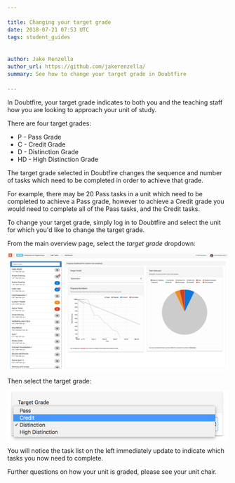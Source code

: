 ```yaml
---

title: Changing your target grade
date: 2018-07-21 07:53 UTC
tags: student_guides


author: Jake Renzella
author_url: https://github.com/jakerenzella/
summary: See how to change your target grade in Doubtfire

---
```


In Doubtfire, your target grade indicates to both you and the teaching staff how you are looking to approach your unit of study.

There are four target grades:

* P - Pass Grade
* C - Credit Grade
* D - Distinction Grade
* HD - High Distinction Grade

The target grade selected in Doubtfire changes the sequence and number of tasks which need to be completed in order to achieve that grade.

For example, there may be 20 Pass tasks in a unit which need to be completed to achieve a Pass grade, however to achieve a Credit grade you would need to complete all of the Pass tasks, and the Credit tasks.

To change your target grade, simply log in to Doubtfire and select the unit for which you'd like to change the target grade.

From the main overview page, select the *target grade* dropdown:

<img alt="Administer Units" src="/images/articles/students/change-target-grade/profile-view.png" style="width: 700px; display:block; margin: 0 auto;"></img>

Then select the target grade:

<img alt="Administer Units" src="/images/articles/students/change-target-grade/change-grade.png" style="width: 700px; display:block; margin: 0 auto;"></img>

You will notice the task list on the left immediately update to indicate which tasks you now need to complete.

Further questions on how your unit is graded, please see your unit chair.